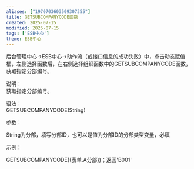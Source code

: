 ```yaml
---
aliases: ["1970703603509307355"]
title: GETSUBCOMPANYCODE函数
created: 2025-07-15
modified: 2025-07-15
tags: ['ESB中心']
theme: ESB中心
---
```


后台管理中心->ESB中心->动作流（或接口信息的成功失败）中，点击动态赋值框，左侧选择函数后，在右侧选择组织函数中的GETSUBCOMPANYCODE函数，获取指定分部编号。

说明：  
获取指定分部编号。

语法：  
GETSUBCOMPANYCODE(String)

参数：

String为分部，填写分部ID，也可以是值为分部ID的分部类型变量，必填

示例：

GETSUBCOMPANYCODE({表单.A分部})；返回'B001'